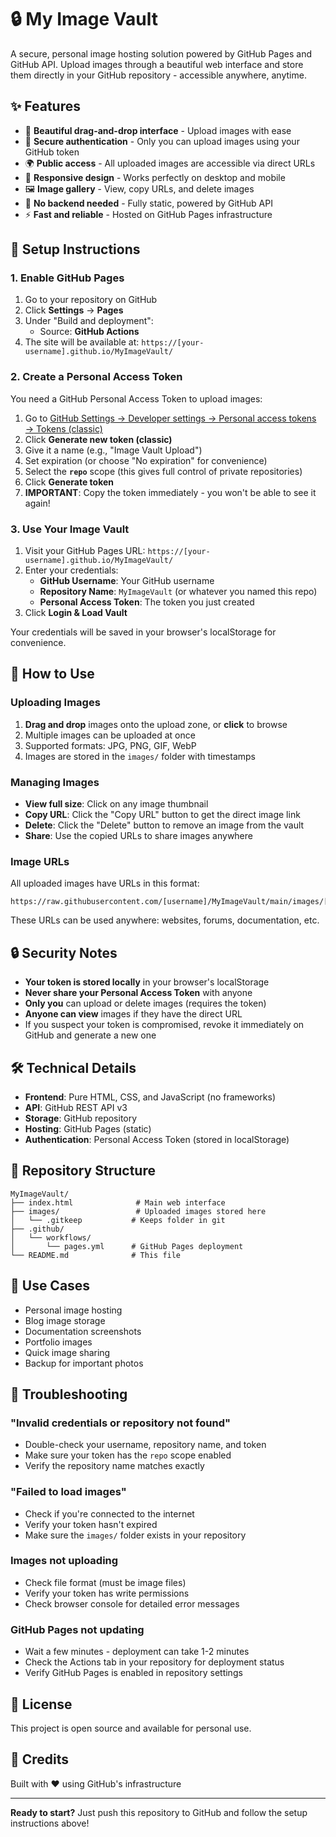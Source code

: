 # 🔒 My Image Vault

A secure, personal image hosting solution powered by GitHub Pages and GitHub API. Upload images through a beautiful web interface and store them directly in your GitHub repository - accessible anywhere, anytime.

## ✨ Features

- 🎨 **Beautiful drag-and-drop interface** - Upload images with ease
- 🔐 **Secure authentication** - Only you can upload images using your GitHub token
- 🌍 **Public access** - All uploaded images are accessible via direct URLs
- 📱 **Responsive design** - Works perfectly on desktop and mobile
- 🖼️ **Image gallery** - View, copy URLs, and delete images
- 💾 **No backend needed** - Fully static, powered by GitHub API
- ⚡ **Fast and reliable** - Hosted on GitHub Pages infrastructure

## 🚀 Setup Instructions

### 1. Enable GitHub Pages

1. Go to your repository on GitHub
2. Click **Settings** → **Pages**
3. Under "Build and deployment":
   - Source: **GitHub Actions**
4. The site will be available at: `https://[your-username].github.io/MyImageVault/`

### 2. Create a Personal Access Token

You need a GitHub Personal Access Token to upload images:

1. Go to [GitHub Settings → Developer settings → Personal access tokens → Tokens (classic)](https://github.com/settings/tokens)
2. Click **Generate new token (classic)**
3. Give it a name (e.g., "Image Vault Upload")
4. Set expiration (or choose "No expiration" for convenience)
5. Select the **`repo`** scope (this gives full control of private repositories)
6. Click **Generate token**
7. **IMPORTANT**: Copy the token immediately - you won't be able to see it again!

### 3. Use Your Image Vault

1. Visit your GitHub Pages URL: `https://[your-username].github.io/MyImageVault/`
2. Enter your credentials:
   - **GitHub Username**: Your GitHub username
   - **Repository Name**: `MyImageVault` (or whatever you named this repo)
   - **Personal Access Token**: The token you just created
3. Click **Login & Load Vault**

Your credentials will be saved in your browser's localStorage for convenience.

## 📖 How to Use

### Uploading Images

1. **Drag and drop** images onto the upload zone, or **click** to browse
2. Multiple images can be uploaded at once
3. Supported formats: JPG, PNG, GIF, WebP
4. Images are stored in the `images/` folder with timestamps

### Managing Images

- **View full size**: Click on any image thumbnail
- **Copy URL**: Click the "Copy URL" button to get the direct image link
- **Delete**: Click the "Delete" button to remove an image from the vault
- **Share**: Use the copied URLs to share images anywhere

### Image URLs

All uploaded images have URLs in this format:
```
https://raw.githubusercontent.com/[username]/MyImageVault/main/images/[timestamp]_[filename]
```

These URLs can be used anywhere: websites, forums, documentation, etc.

## 🔒 Security Notes

- **Your token is stored locally** in your browser's localStorage
- **Never share your Personal Access Token** with anyone
- **Only you** can upload or delete images (requires the token)
- **Anyone can view** images if they have the direct URL
- If you suspect your token is compromised, revoke it immediately on GitHub and generate a new one

## 🛠️ Technical Details

- **Frontend**: Pure HTML, CSS, and JavaScript (no frameworks)
- **API**: GitHub REST API v3
- **Storage**: GitHub repository
- **Hosting**: GitHub Pages (static)
- **Authentication**: Personal Access Token (stored in localStorage)

## 📝 Repository Structure

```
MyImageVault/
├── index.html              # Main web interface
├── images/                 # Uploaded images stored here
│   └── .gitkeep           # Keeps folder in git
├── .github/
│   └── workflows/
│       └── pages.yml      # GitHub Pages deployment
└── README.md              # This file
```

## 🎯 Use Cases

- Personal image hosting
- Blog image storage
- Documentation screenshots
- Portfolio images
- Quick image sharing
- Backup for important photos

## 🐛 Troubleshooting

### "Invalid credentials or repository not found"
- Double-check your username, repository name, and token
- Make sure your token has the `repo` scope enabled
- Verify the repository name matches exactly

### "Failed to load images"
- Check if you're connected to the internet
- Verify your token hasn't expired
- Make sure the `images/` folder exists in your repository

### Images not uploading
- Check file format (must be image files)
- Verify your token has write permissions
- Check browser console for detailed error messages

### GitHub Pages not updating
- Wait a few minutes - deployment can take 1-2 minutes
- Check the Actions tab in your repository for deployment status
- Verify GitHub Pages is enabled in repository settings

## 📜 License

This project is open source and available for personal use.

## 🙏 Credits

Built with ❤️ using GitHub's infrastructure

---

**Ready to start?** Just push this repository to GitHub and follow the setup instructions above!
